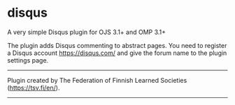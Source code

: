 # disqus
A very simple Disqus plugin for OJS 3.1+ and OMP 3.1+

The plugin adds Disqus commenting to abstract pages. You need to register a Disqus account https://disqus.com/ and give the forum name to the plugin settings page.

***
Plugin created by The Federation of Finnish Learned Societies (https://tsv.fi/en/).
***
